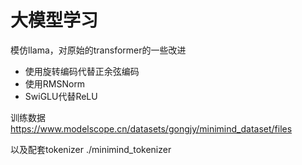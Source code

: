 # 大模型学习

模仿llama，对原始的transformer的一些改进
- 使用旋转编码代替正余弦编码
- 使用RMSNorm
- SwiGLU代替ReLU

训练数据
https://www.modelscope.cn/datasets/gongjy/minimind_dataset/files


以及配套tokenizer
./minimind_tokenizer





